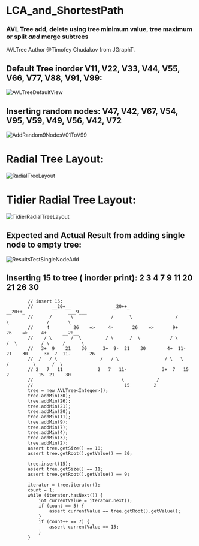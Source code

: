 # LCA_and_ShortestPath
### AVL Tree add, delete using tree minimum value, tree maximum or split _and_ merge subtrees
AVLTree Author @Timofey Chudakov from JGraphT.

## Default Tree inorder V11, V22, V33, V44, V55, V66, V77, V88, V91, V99:
![AVLTreeDefaultView](https://user-images.githubusercontent.com/54422342/173126062-152b807a-3698-4619-9557-9730eb95d861.jpg)

## Inserting random nodes: V47, V42, V67, V54, V95, V59, V49, V56, V42, V72 

![AddRandom9NodesV01ToV99](https://user-images.githubusercontent.com/54422342/173126082-96b397f8-7e79-4a54-945c-1a889db953a7.jpg)

# Radial Tree Layout:
![RadialTreeLayout](https://user-images.githubusercontent.com/54422342/173126376-6d48fbbd-0c23-404b-aa14-8be4537f769f.jpg)

# Tidier Radial Tree Layout:
![TidierRadialTreeLayout](https://user-images.githubusercontent.com/54422342/173126494-27283020-2317-4ce7-9139-6617181c6bf5.jpg)

## Expected and Actual Result from adding single node to empty tree: 
![ResultsTestSingleNodeAdd](https://user-images.githubusercontent.com/54422342/173126455-7f9bc6b1-6279-400b-ba2e-7f72b3e38e30.jpg)

## Inserting 15 to tree ( inorder print): 2 3 4 7 9 11 20 21 26 30
            // insert 15:
            //       __20+__                _20++_                  __20++_                ___9___
            //      /       \              /      \                /       \              /       \
            //     4         26    =>     4-       26    =>       9+        26    =>     4+      __20__
            //    / \       /  \         / \      /  \           / \       /  \         / \     /      \
            //   3+  9    21    30      3+  9-  21    30        4+  11-  21    30      3+  7  11-       26
            //  /   / \                /   / \                 / \   \                /         \      /  \
            // 2   7   11             2   7   11-             3+  7   15             2           15  21    30
            //                                 \            /
            //                                  15         2
            tree = new AVLTree<Integer>();
            tree.addMin(30);
            tree.addMin(26);
            tree.addMin(21);
            tree.addMin(20);
            tree.addMin(11);
            tree.addMin(9);
            tree.addMin(7);
            tree.addMin(4);
            tree.addMin(3);
            tree.addMin(2);
            assert tree.getSize() == 10;
            assert tree.getRoot().getValue() == 20;

            tree.insert(15);
            assert tree.getSize() == 11;
            assert tree.getRoot().getValue() == 9;

            iterator = tree.iterator();
            count = 1;
            while (iterator.hasNext()) {
                int currentValue = iterator.next();
                if (count == 5) {
                    assert currentValue == tree.getRoot().getValue();
                }
                if (count++ == 7) {
                    assert currentValue == 15;
                }
            }


